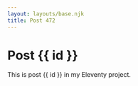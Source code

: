 ```yaml
---
layout: layouts/base.njk
title: Post 472
---
```


# Post {{ id }}

This is post {{ id }} in my Eleventy project.
